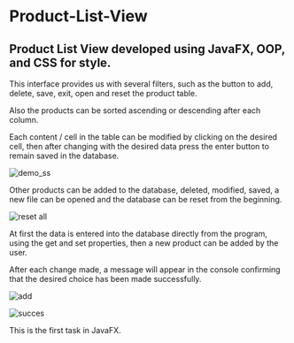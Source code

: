 # Product-List-View

Product List View developed using JavaFX, OOP, and CSS for style.
---------------------------

This interface provides us with several filters, such as the button to add, delete, save, exit, open and reset the product table.

Also the products can be sorted ascending or descending after each column.

Each content / cell in the table can be modified by clicking on the desired cell, then after changing with the desired data press the enter button to remain saved in the database.




![demo_ss](https://user-images.githubusercontent.com/72825756/133473890-404c031f-f061-4482-ab89-3741d9e69768.PNG)


Other products can be added to the database, deleted, modified, saved, a new file can be opened and the database can be reset from the beginning.

![reset all](https://user-images.githubusercontent.com/72825756/133476950-4060b721-49cc-4fcc-afe7-5a36b8ad3893.PNG)


At first the data is entered into the database directly from the program, using the get and set properties, then a new product can be added by the user.

After each change made, a message will appear in the console confirming that the desired choice has been made successfully.


![add](https://user-images.githubusercontent.com/72825756/133476981-b0cbb74c-4311-456f-a854-6b14c693b52a.PNG)


![succes](https://user-images.githubusercontent.com/72825756/133476998-874b251e-bece-4c40-b2c9-a3de2ded553b.PNG)



This is the first task in JavaFX.
